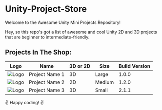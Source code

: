 # Unity-Project-Store
Welcome to the Awesome Unity Mini Projects Repository!

Hey, so this repo's got a list of awesome and cool Unity 2D and 3D projects that are beginner to intermediate-friendly.

## Projects In The Shop:
 | Logo | Name          | 3D or 2D | Size   | Build Version |
|------|---------------|----------|--------|---------------|
| ![Logo](https://github.com/aadityabhoyar/Unity-Project-Store/blob/main/Full%20Body%20FPS%20Controller/Project%20Media/LOGO.png) | Project Name 1 | 3D       | Large  | 1.0.0         |
| ![Logo](logo.png) | Project Name 2 | 2D       | Medium | 1.2.0         |
| ![Logo](logo.png) | Project Name 3 | 3D       | Small  | 2.1.1         |


✌️ Happy coding! ✌️
